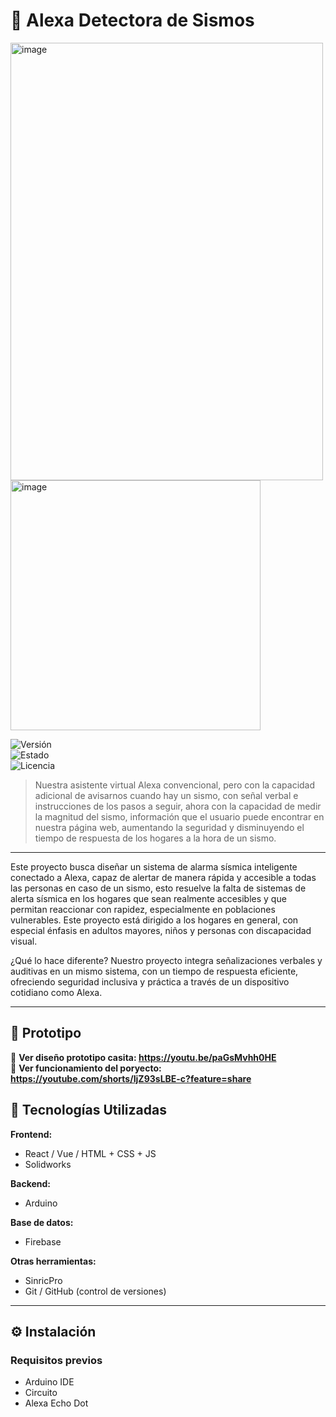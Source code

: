 # 🚀 Alexa Detectora de Sismos

<img width="500" height="700" alt="image" src="https://github.com/user-attachments/assets/afd646e7-1223-4878-8e83-b31aaec40aba" /> <img width="400" height="400" alt="image" src="https://github.com/user-attachments/assets/c95bf27c-45b7-4e1f-9baf-9f3915802dc8" />




![Versión](https://img.shields.io/badge/versión-1.0.0-pink)  
![Estado](https://img.shields.io/badge/estado-en%20prototipo-yellow)  
![Licencia](https://img.shields.io/badge/licencia-MIT-green)

> Nuestra asistente virtual Alexa convencional, pero con la capacidad adicional de avisarnos cuando hay un sismo, con señal verbal e instrucciones de los pasos a seguir, ahora con la capacidad de medir la magnitud del sismo, información que el usuario puede encontrar en nuestra página web, aumentando la seguridad y disminuyendo el tiempo de respuesta de los hogares a la hora de un sismo.

---

Este proyecto busca diseñar un sistema de alarma sísmica inteligente conectado a Alexa, capaz de alertar de manera rápida y accesible a todas las personas en caso de un sismo, esto resuelve la falta de sistemas de alerta sísmica en los hogares que sean realmente accesibles y que permitan reaccionar con rapidez, especialmente en poblaciones vulnerables. Este proyecto está dirigido a los hogares en general, con especial énfasis en adultos mayores, niños y personas con discapacidad visual.

¿Qué lo hace diferente? Nuestro proyecto integra señalizaciones verbales y auditivas en un mismo sistema, con un tiempo de respuesta eficiente, ofreciendo seguridad inclusiva y práctica a través de un dispositivo cotidiano como Alexa.

---

## 🧪 Prototipo

🔗 **Ver diseño prototipo casita: https://youtu.be/paGsMvhh0HE**  
📁 **Ver funcionamiento del poryecto: https://youtube.com/shorts/IjZ93sLBE-c?feature=share**

## 🧰 Tecnologías Utilizadas

**Frontend:**
- React / Vue / HTML + CSS + JS  
- Solidworks

**Backend:**
- Arduino

**Base de datos:**
- Firebase

**Otras herramientas:**
- SinricPro
- Git / GitHub (control de versiones)

---

## ⚙️ Instalación

### Requisitos previos

- Arduino IDE
- Circuito
- Alexa Echo Dot
